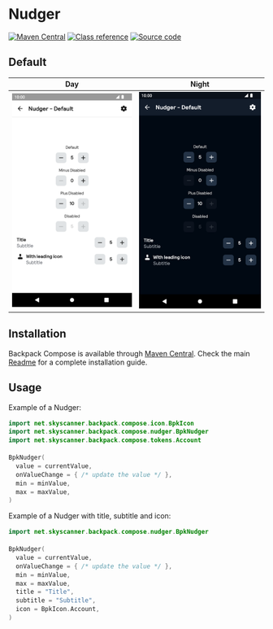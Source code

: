 # Nudger

[![Maven Central](https://img.shields.io/maven-central/v/net.skyscanner.backpack/backpack-compose)](https://search.maven.org/artifact/net.skyscanner.backpack/backpack-compose)
[![Class reference](https://img.shields.io/badge/Class%20reference-Android-blue)](https://backpack.github.io/android/backpack-compose/net.skyscanner.backpack.compose.nudger)
[![Source code](https://img.shields.io/badge/Source%20code-GitHub-lightgrey)](https://github.com/Skyscanner/backpack-android/tree/main/backpack-compose/src/main/kotlin/net/skyscanner/backpack/compose/nudger)

## Default

| Day                                                                                                                                                         | Night                                                                                                                                                                      |
|-------------------------------------------------------------------------------------------------------------------------------------------------------------|----------------------------------------------------------------------------------------------------------------------------------------------------------------------------|
| <img src="https://raw.githubusercontent.com/Skyscanner/backpack-android/main/docs/compose/Nudger/screenshots/default.png" alt="Nudger component" width="375" /> | <img src="https://raw.githubusercontent.com/Skyscanner/backpack-android/main/docs/compose/Nudger/screenshots/default_dm.png" alt="Nudger component - dark mode" width="375" /> |

## Installation

Backpack Compose is available through [Maven Central](https://search.maven.org/artifact/net.skyscanner.backpack/backpack-compose). Check the main [Readme](https://github.com/skyscanner/backpack-android#installation) for a complete installation guide.

## Usage

Example of a Nudger:

```Kotlin
import net.skyscanner.backpack.compose.icon.BpkIcon
import net.skyscanner.backpack.compose.nudger.BpkNudger
import net.skyscanner.backpack.compose.tokens.Account

BpkNudger(
  value = currentValue,
  onValueChange = { /* update the value */ },
  min = minValue,
  max = maxValue,
)
```

Example of a Nudger with title, subtitle and icon:

```Kotlin
import net.skyscanner.backpack.compose.nudger.BpkNudger

BpkNudger(
  value = currentValue,
  onValueChange = { /* update the value */ },
  min = minValue,
  max = maxValue,
  title = "Title",
  subtitle = "Subtitle",
  icon = BpkIcon.Account,
)
```
